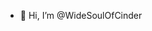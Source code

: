 - 👋 Hi, I’m @WideSoulOfCinder


<!---
WideSoulOfCinder/WideSoulOfCinder is a ✨ special ✨ repository because its `README.md` (this file) appears on your GitHub profile.
You can click the Preview link to take a look at your changes.
--->
